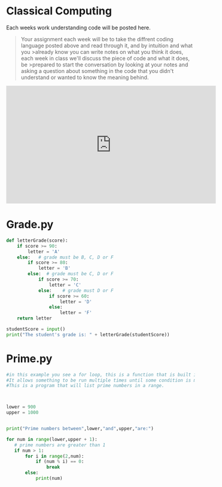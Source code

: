 # Classical Computing
Each weeks work understanding code will be posted here.

>Your assignment each week will be to take the diffrent coding language posted above and read through it, and by intuition and what you >already know you can write notes on what you think it does, each week in class we'll discuss the piece of code and what it does, be >prepared to start the conversation by looking at your notes and asking a question about something in the code that you didn't understand or wanted to know the meaning behind.

<iframe width="560" height="315" src="https://www.youtube.com/embed/9OeznAkyQz4" frameborder="0" allow="accelerometer; autoplay; encrypted-media; gyroscope; picture-in-picture" allowfullscreen></iframe>

# Grade.py
```py
def letterGrade(score):
    if score >= 90:
        letter = 'A'
    else:   # grade must be B, C, D or F
        if score >= 80:
            letter = 'B'
        else:  # grade must be C, D or F
            if score >= 70:
                letter = 'C'
            else:    # grade must D or F
                if score >= 60:
                    letter = 'D'
                else:
                    letter = 'F'
    return letter

studentScore = input()
print("The student's grade is: " + letterGrade(studentScore))
```


# Prime.py 

```py
#in this example you see a for loop, this is a function that is built into python
#It allows something to be run multiple times until some condition is met
#This is a program that will list prime numbers in a range.



lower = 900
upper = 1000


print("Prime numbers between",lower,"and",upper,"are:")

for num in range(lower,upper + 1):
   # prime numbers are greater than 1
   if num > 1:
       for i in range(2,num):
           if (num % i) == 0:
               break
       else:
           print(num)
```
